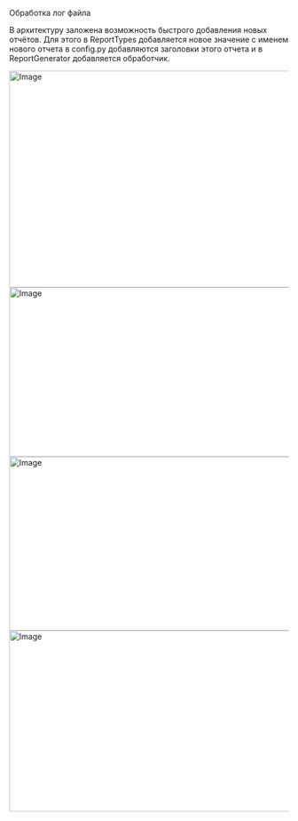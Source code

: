Обработка лог файла

В архитектуру заложена возможность быстрого добавления новых отчётов. Для этого в  ReportTypes добавляется новое значение с именем нового отчета в config.py добавляются заголовки этого отчета и в ReportGenerator добавляется обработчик.

<img width="1296" height="390" alt="Image" src="https://github.com/user-attachments/assets/7ca9e22f-f85e-4f77-befa-82aaea506aaa" />
<img width="1169" height="305" alt="Image" src="https://github.com/user-attachments/assets/b4c172c8-c9d2-49ab-953a-ef8ac2923482" />
<img width="1248" height="313" alt="Image" src="https://github.com/user-attachments/assets/95fb87ae-47dd-4c62-aa71-2b6343dfa672" />
<img width="1433" height="326" alt="Image" src="https://github.com/user-attachments/assets/bd062692-6fd8-4b85-be26-6166da0ae892" />
